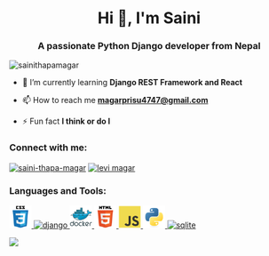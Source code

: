 <h1 align="center">Hi 👋, I'm Saini</h1>
<h3 align="center">A passionate Python Django developer from Nepal</h3>

<p align="left"> <img src="https://komarev.com/ghpvc/?username=sainithapamagar&label=Profile%20views&color=0e75b6&style=flat" alt="sainithapamagar" /> </p>

- 🌱 I’m currently learning **Django REST Framework and React**

- 📫 How to reach me **magarprisu4747@gmail.com**

- ⚡ Fun fact **I think or do I**

<h3 align="left">Connect with me:</h3>
<p align="left">
<a href="https://linkedin.com/in/saini-thapa-magar-b3aa15218/" target="blank"><img align="center" src="https://raw.githubusercontent.com/rahuldkjain/github-profile-readme-generator/master/src/images/icons/Social/linked-in-alt.svg" alt="saini-thapa-magar" height="30" width="40" /></a>
<a href="https://facebook.com/hanbin.magar" target="blank"><img align="center" src="https://raw.githubusercontent.com/rahuldkjain/github-profile-readme-generator/master/src/images/icons/Social/facebook.svg" alt="levi magar" height="30" width="40" /></a>
</p>

<h3 align="left">Languages and Tools:</h3>
<p align="left"> <a href="https://www.w3schools.com/css/" target="_blank" rel="noreferrer"> <img src="https://raw.githubusercontent.com/devicons/devicon/master/icons/css3/css3-original-wordmark.svg" alt="css3" width="40" height="40"/> </a> <a href="https://www.djangoproject.com/" target="_blank" rel="noreferrer"> <img src="https://cdn.worldvectorlogo.com/logos/django.svg" alt="django" width="40" height="40"/> </a> <a href="https://www.docker.com/" target="_blank" rel="noreferrer"> <img src="https://raw.githubusercontent.com/devicons/devicon/master/icons/docker/docker-original-wordmark.svg" alt="docker" width="40" height="40"/> </a> <a href="https://www.w3.org/html/" target="_blank" rel="noreferrer"> <img src="https://raw.githubusercontent.com/devicons/devicon/master/icons/html5/html5-original-wordmark.svg" alt="html5" width="40" height="40"/> </a> <a href="https://developer.mozilla.org/en-US/docs/Web/JavaScript" target="_blank" rel="noreferrer"> <img src="https://raw.githubusercontent.com/devicons/devicon/master/icons/javascript/javascript-original.svg" alt="javascript" width="40" height="40"/> </a> <a href="https://www.python.org" target="_blank" rel="noreferrer"> <img src="https://raw.githubusercontent.com/devicons/devicon/master/icons/python/python-original.svg" alt="python" width="40" height="40"/> </a> <a href="https://www.sqlite.org/" target="_blank" rel="noreferrer"> <img src="https://www.vectorlogo.zone/logos/sqlite/sqlite-icon.svg" alt="sqlite" width="40" height="40"/> </a> </p>

<p>
  <img src="https://unsplash.com/photos/difficult-roads-lead-to-beautiful-destinations-desk-decor-z1d-LP8sjuI">
</p>

